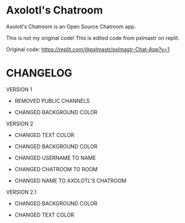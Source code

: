 # Axolotl's Chatroom
 Axolotl's Chatroom is an Open Source Chatroom app.





This is not my original code! This is edited code from pxlmastr on replit.

Original code: https://replit.com/@pxlmastr/pxlmastr-Chat-App?v=1





# **CHANGELOG**
VERSION 1
- REMOVED PUBLIC CHANNELS

- CHANGED BACKGROUND COLOR

VERSION 2

- CHANGED TEXT COLOR

- CHANGED BACKGROUND COLOR

- CHANGED USERNAME TO NAME

- CHANGED CHATROOM TO ROOM

- CHANGED NAME TO AXOLOTL'S CHATROOM

VERSION 2.1
- CHANGED BACKGROUND COLOR

- CHANGED TEXT COLOR
